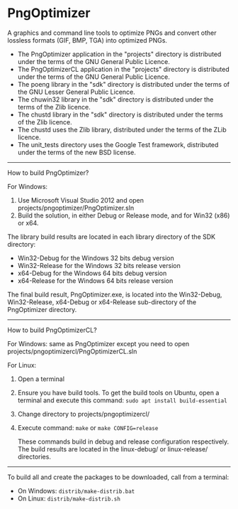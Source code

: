# PngOptimizer

A graphics and command line tools to optimize PNGs and convert other lossless formats (GIF, BMP, TGA) into optimized PNGs.

 * The PngOptimizer application in the "projects" directory 
  is distributed under the terms of the GNU General Public Licence.
 * The PngOptimizerCL application in the "projects" directory 
  is distributed under the terms of the GNU General Public Licence.
 * The poeng library in the "sdk" directory
  is distributed under the terms of the GNU Lesser General Public Licence.
 * The chuwin32 library in the "sdk" directory
  is distributed under the terms of the Zlib licence.
 * The chustd library in the "sdk" directory
  is distributed under the terms of the Zlib licence.
 * The chustd uses the Zlib library, distributed under the terms of the 
  ZLib licence.
 * The unit_tests directory uses the Google Test framework, distributed under
  the terms of the new BSD license.
  
--------------------------------------------------------------------------
How to build PngOptimizer?

For Windows:

 1. Use Microsoft Visual Studio 2012 and open projects/pngoptimizer/PngOptimizer.sln
 2. Build the solution, in either Debug or Release mode, and for Win32 (x86) or x64.

The library build results are located in each library directory of the SDK directory:
 * Win32-Debug for the Windows 32 bits debug version
 * Win32-Release for the Windows 32 bits release version
 * x64-Debug for the Windows 64 bits debug version
 * x64-Release for the Windows 64 bits release version

The final build result, PngOptimizer.exe, is located into the Win32-Debug, Win32-Release, 
x64-Debug or x64-Release sub-directory of the PngOptimizer directory.

--------------------------------------------------------------------------
How to build PngOptimizerCL?

For Windows: same as PngOptimizer except you need to open
             projects/pngoptimizercl/PngOptimizerCL.sln

For Linux:

 1. Open a terminal
 2. Ensure you have build tools. To get the build tools on Ubuntu,
    open a terminal and execute this command: `sudo apt install build-essential`
 3. Change directory to projects/pngoptimizercl/
 4. Execute command: `make` or `make CONFIG=release`
   
    These commands build in debug and release configuration respectively.
    The build results are located in the linux-debug/ or linux-release/ directories.

--------------------------------------------------------------------------
To build all and create the packages to be downloaded, call from a terminal:

 * On Windows: `distrib/make-distrib.bat`
 * On Linux: `distrib/make-distrib.sh`
